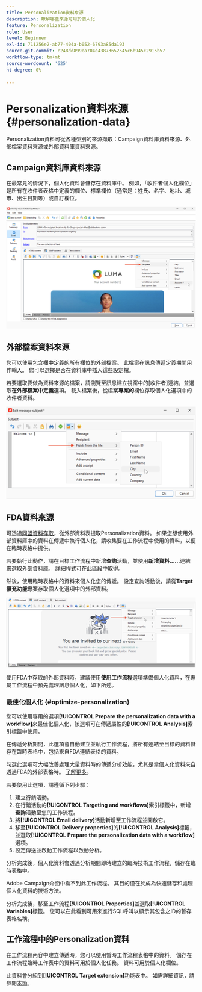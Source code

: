 ```yaml
---
title: Personalization資料來源
description: 瞭解哪些來源可用於個人化
feature: Personalization
role: User
level: Beginner
exl-id: 711256e2-ab77-404a-b052-6793a85da193
source-git-commit: c248dd899ea704e43873652545c6b945c2915b57
workflow-type: tm+mt
source-wordcount: '625'
ht-degree: 0%

---
```


# Personalization資料來源{#personalization-data}

Personalization資料可從各種型別的來源擷取：Campaign資料庫資料來源、外部檔案資料來源或外部資料庫資料來源。

## Campaign資料庫資料來源

在最常見的情況下，個人化資料會儲存在資料庫中。 例如，「收件者個人化欄位」是所有在收件者表格中定義的欄位、標準欄位（通常是：姓氏、名字、地址、城市、出生日期等）或自訂欄位。

![電子郵件中的行銷活動個人化欄位](assets/perso-campaign-datasource.png)


## 外部檔案資料來源

您可以使用包含欄中定義的所有欄位的外部檔案。 此檔案在訊息傳遞定義期間用作輸入。 您可以選擇是否在資料庫中插入這些設定檔。

若要選取要做為資料來源的檔案，請瀏覽至訊息建立視窗中的[收件者]連結，並選取&#x200B;**在外部檔案中定義**&#x200B;選項。 載入檔案後，從檔案&#x200B;**專案的**&#x200B;欄位存取個人化選項中的收件者資料。

![來自檔案的Personalization資料](assets/perso-from-file.png)


## FDA資料來源

可透過[同盟資料存取](../connect/fda.md)，從外部資料表提取Personalization資料。  如果您想使用外部資料庫中的資料在傳遞中執行個人化，請收集要在工作流程中使用的資料，以便在臨時表格中提供。

若要執行此動作，請在目標工作流程中新增&#x200B;**查詢**&#x200B;活動，並使用&#x200B;**新增資料……**&#x200B;連結來選取外部資料庫。 詳細程式可在[此區段](../../automation/workflow/query.md#adding-data)中取得。

然後，使用臨時表格中的資料來個人化您的傳遞。 設定查詢活動後，請從&#x200B;**Target擴充功能**&#x200B;專案存取個人化選項中的外部資料。

![來自外部資料庫的Personalization資料](assets/perso-external-db.png)

使用FDA中存取的外部資料時，建議使用&#x200B;**使用工作流程**&#x200B;選項準備個人化資料，在專屬工作流程中預先處理訊息個人化，如下所述。

### 最佳化個人化 {#optimize-personalization}

您可以使用專用的選項&#x200B;**[!UICONTROL Prepare the personalization data with a workflow]**&#x200B;來最佳化個人化，該選項可在傳遞屬性的&#x200B;**[!UICONTROL Analysis]**&#x200B;索引標籤中使用。

在傳遞分析期間，此選項會自動建立並執行工作流程，將所有連結至目標的資料儲存在臨時表格中，包括來自FDA連結表格的資料。

勾選此選項可大幅改善處理大量資料時的傳遞分析效能，尤其是當個人化資料來自透過FDA的外部表格時。 [了解更多](../connect/fda.md)。

若要使用此選項，請遵循下列步驟：

1. 建立行銷活動。
1. 在行銷活動的&#x200B;**[!UICONTROL Targeting and workflows]**&#x200B;索引標籤中，新增&#x200B;**查詢**&#x200B;活動至您的工作流程。
1. 將&#x200B;**[!UICONTROL Email delivery]**&#x200B;活動新增至工作流程並開啟它。
1. 移至&#x200B;**[!UICONTROL Delivery properties]**&#x200B;的&#x200B;**[!UICONTROL Analysis]**&#x200B;標籤，並選取&#x200B;**[!UICONTROL Prepare the personalization data with a workflow]**&#x200B;選項。
1. 設定傳送並啟動工作流程以啟動分析。

分析完成後，個人化資料會透過分析期間即時建立的臨時技術工作流程，儲存在臨時表格中。

Adobe Campaign介面中看不到此工作流程。 其目的僅在於成為快速儲存和處理個人化資料的技術方法。

分析完成後，移至工作流程&#x200B;**[!UICONTROL Properties]**&#x200B;並選取&#x200B;**[!UICONTROL Variables]**&#x200B;標籤。 您可以在此看到可用來進行SQL呼叫以顯示其包含之ID的暫存表格名稱。

## 工作流程中的Personalization資料

在工作流程內容中建立傳遞時，您可以使用暫時工作流程表格中的資料。 儲存在工作流程臨時工作表中的資料可用於個人化任務。 資料可用於個人化欄位。

此資料會分組到&#x200B;**[!UICONTROL Target extension]**&#x200B;功能表中。 如需詳細資訊，請參閱[本節](../../automation/workflow/use-workflow-data.md#target-data)。
